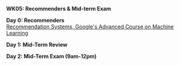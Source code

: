 **WK05: Recommenders & Mid-term Exam**  

**Day 0: Recommenders**  
[Recommendation Systems, Google's Advanced Course on Machine Learning](https://developers.google.com/machine-learning/recommendation/overview)  

**Day 1: Mid-Term Review**  

**Day 2: Mid-Term Exam (9am-12pm)**  
